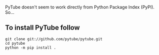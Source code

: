 PyTube doesn't seem to work directly from Python Package Index (PyPI). So...
## To install PyTube follow
	git clone git://github.com/pytube/pytube.git
	cd pytube
	python -m pip install .
